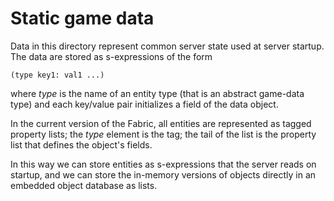 # Static game data

Data in this directory represent common server state used at server
startup. The data are stored as s-expressions of the form

    (type key1: val1 ...)

where *type* is the name of an entity type (that is an abstract
game-data type) and each key/value pair initializes a field of the
data object.

In the current version of the Fabric, all entities are represented as
tagged property lists; the *type* element is the tag; the tail of the
list is the property list that defines the object's fields.

In this way we can store entities as s-expressions that the server
reads on startup, and we can store the in-memory versions of objects
directly in an embedded object database as lists.

